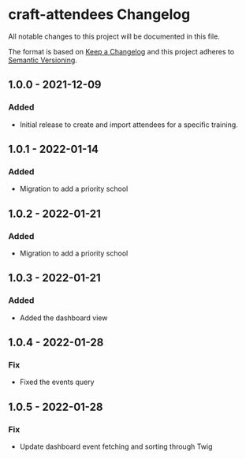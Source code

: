 # craft-attendees Changelog

All notable changes to this project will be documented in this file.

The format is based on [Keep a Changelog](http://keepachangelog.com/) and this project adheres to [Semantic Versioning](http://semver.org/).

## 1.0.0 - 2021-12-09
### Added
- Initial release to create and import attendees for a specific training.

## 1.0.1 - 2022-01-14
### Added
- Migration to add a priority school

## 1.0.2 - 2022-01-21
### Added
- Migration to add a priority school

## 1.0.3 - 2022-01-21
### Added
- Added the dashboard view

## 1.0.4 - 2022-01-28
### Fix
- Fixed the events query

## 1.0.5 - 2022-01-28
### Fix
- Update dashboard event fetching and sorting through Twig
